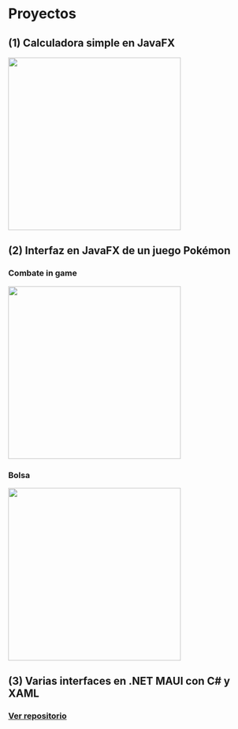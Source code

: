 # Proyectos
 
## (1) Calculadora simple en JavaFX

<img src="https://github.com/user-attachments/assets/4109d110-be12-40d2-85a7-0899565b9ad7" height="350px">

## (2) Interfaz en JavaFX de un juego Pokémon

### Combate in game
<img src="https://github.com/Maek0s/PokeJava_Interfaces/assets/145163254/2cabdfae-51c0-4f37-8cf5-de5311bc5ac0" height="350px">

### Bolsa
<img src="https://github.com/Maek0s/PokeJava_Interfaces/assets/145163254/8583d1d5-047b-4651-86cc-3cd84d3ac964" height="350px">

## (3) Varias interfaces en .NET MAUI con C# y XAML

<h3><a href="https://github.com/Maek0s/2DAM_DesarrolloInterfaces">Ver repositorio</a></h3>
